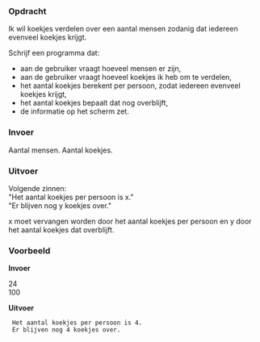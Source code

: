 ### Opdracht

Ik wil koekjes verdelen over een aantal mensen zodanig dat iedereen evenveel koekjes krijgt. 

Schrijf een programma dat:

- aan de gebruiker vraagt hoeveel mensen er zijn,
- aan de gebruiker vraagt hoeveel koekjes ik heb om te verdelen,
- het aantal koekjes berekent per persoon, zodat iedereen evenveel koekjes krijgt,
- het aantal koekjes bepaalt dat nog overblijft,
- de informatie op het scherm zet.

### Invoer

Aantal mensen.
Aantal koekjes.

### Uitvoer

Volgende zinnen:  
"Het aantal koekjes per persoon is x."  
"Er blijven nog y koekjes over."

x moet vervangen worden door het aantal koekjes per persoon en y door het aantal koekjes dat overblijft.

### Voorbeeld

**Invoer**

24  
100

**Uitvoer**

     Het aantal koekjes per persoon is 4.
     Er blijven nog 4 koekjes over.
